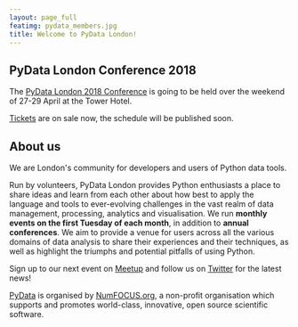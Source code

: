 ```yaml
---
layout: page_full
featimg: pydata_members.jpg
title: Welcome to PyData London!
---
```


## PyData London Conference 2018

The [PyData London 2018 Conference](https://pydata.org/london2018/) is going to
be held over the weekend of 27-29 April at the Tower Hotel.

[Tickets](https://www.eventbrite.com/e/pydata-london-2018-tickets-42541329261)
are on sale now, the schedule will be published soon.

## About us

We are London's community for developers and users of Python data tools.

Run by volunteers, PyData London provides Python enthusiasts a place to share
ideas and learn from each other about how best to apply the language and tools
to ever-evolving challenges in the vast realm of data management, processing,
analytics and visualisation. We run **monthly events on the first Tuesday of
each month**, in addition to **annual conferences**. We aim to provide a venue
for users across all the various domains of data analysis to share their
experiences and their techniques, as well as highlight the triumphs and
potential pitfalls of using Python. 

Sign up to our next event on
[Meetup](http://www.meetup.com/PyData-London-Meetup/) and follow us on
[Twitter](https://twitter.com/pydatalondon/) for the latest news!

[PyData](https://pydata.org) is organised by
[NumFOCUS.org](http://www.numfocus.org/), a non-profit organisation which
supports and promotes world-class, innovative, open source scientific software. 

